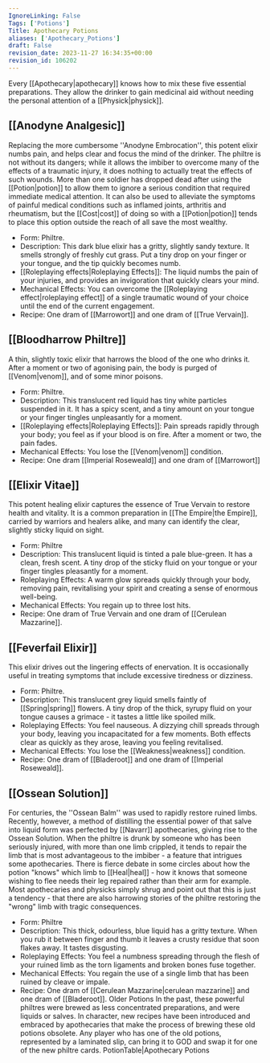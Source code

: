 ```yaml
---
IgnoreLinking: False
Tags: ['Potions']
Title: Apothecary Potions
aliases: ['Apothecary_Potions']
draft: False
revision_date: 2023-11-27 16:34:35+00:00
revision_id: 106202
---
```


Every [[Apothecary|apothecary]] knows how to mix these five essential preparations. They allow the drinker to gain medicinal aid without needing the personal attention of a [[Physick|physick]].
## [[Anodyne Analgesic]]
Replacing the more cumbersome ''Anodyne Embrocation'', this potent elixir numbs pain, and helps clear and focus the mind of the drinker. The philtre is not without its dangers; while it allows the imbiber to overcome many of the effects of a traumatic injury, it does nothing to actually treat the effects of such wounds. More than one soldier has dropped dead after using the [[Potion|potion]] to allow them to ignore a serious condition that required immediate medical attention. It can also be used to alleviate the symptoms of painful medical conditions such as inflamed joints, arthritis and rheumatism, but the [[Cost|cost]] of doing so with a [[Potion|potion]] tends to place this option outside the reach of all save the most wealthy. 
* Form: Philtre.
* Description: This dark blue elixir has a gritty, slightly sandy texture. It smells strongly of freshly cut grass. Put a tiny drop on your finger or your tongue, and the tip quickly becomes numb.
* [[Roleplaying effects|Roleplaying Effects]]: The liquid numbs the pain of your injuries, and provides an invigoration that quickly clears your mind.
* Mechanical Effects: You can overcome the [[Roleplaying effect|roleplaying effect]] of a single traumatic wound of your choice until the end of the current engagement.
* Recipe: One dram of [[Marrowort]] and one dram of [[True Vervain]].
## [[Bloodharrow Philtre]]
A thin, slightly toxic elixir that harrows the blood of the one who drinks it. After a moment or two of agonising pain, the body is purged of [[Venom|venom]], and of some minor poisons.
* Form: Philtre. 
* Description: This translucent red liquid has tiny white particles suspended in it. It has a spicy scent, and a tiny amount on your tongue or your finger tingles unpleasantly for a moment.
* [[Roleplaying effects|Roleplaying Effects]]: Pain spreads rapidly through your body; you feel as if your blood is on fire. After a moment or two, the pain fades.
* Mechanical Effects: You lose the [[Venom|venom]] condition.
* Recipe: One dram [[Imperial Roseweald]] and one dram of [[Marrowort]]
## [[Elixir Vitae]]
This potent healing elixir captures the essence of True Vervain to restore health and vitality. It is a common preparation in [[The Empire|the Empire]], carried by warriors and healers alike, and many can identify the clear, slightly sticky liquid on sight.
* Form: Philtre
* Description: This translucent liquid is tinted a pale blue-green. It has a clean, fresh scent. A tiny drop of the sticky fluid on your tongue or your finger tingles pleasantly for a moment.
* Roleplaying Effects: A warm glow spreads quickly through your body, removing pain, revitalising your spirit and creating a sense of enormous well-being.
* Mechanical Effects: You regain up to three lost hits.
* Recipe: One dram of True Vervain and one dram of [[Cerulean Mazzarine]].
## [[Feverfail Elixir]]
This elixir drives out the lingering effects of enervation. It is occasionally useful in treating symptoms that include excessive tiredness or dizziness.
* Form: Philtre.
* Description: This translucent grey liquid smells faintly of [[Spring|spring]] flowers. A tiny drop of the thick, syrupy fluid on your tongue causes a grimace - it tastes a little like spoiled milk.
* Roleplaying Effects: You feel nauseous. A dizzying chill spreads through your body, leaving you incapacitated for a few moments. Both effects clear as quickly as they arose, leaving you feeling revitalised.
* Mechanical Effects: You lose the [[Weakness|weakness]] condition. 
* Recipe: One dram of [[Bladeroot]] and one dram of [[Imperial Roseweald]].
## [[Ossean Solution]]
For centuries, the ''Ossean Balm'' was used to rapidly restore ruined limbs. Recently, however, a method of distilling the essential power of that salve into liquid form was perfected by [[Navarr]] apothecaries, giving rise to the Ossean Solution. When the philtre is drunk by someone who has been seriously injured, with more than one limb crippled, it tends to repair the limb that is most advantageous to the imbiber - a feature that intrigues some apothecaries. There is fierce debate in some circles about how the potion "knows" which limb to [[Heal|heal]] - how it knows that someone wishing to flee needs their leg repaired rather than their arm for example. Most apothecaries and physicks simply shrug and point out that this is just a tendency - that there are also harrowing stories of the philtre restoring the "wrong" limb with tragic consequences.
* Form: Philtre
* Description: This thick, odourless, blue liquid has a gritty texture. When you rub it between finger and thumb it leaves a crusty residue that soon flakes away. It tastes disgusting.
* Roleplaying Effects: You feel a numbness spreading through the flesh of your ruined limb as the torn ligaments and broken bones fuse together.
* Mechanical Effects: You regain the use of a single limb that has been ruined by cleave or impale. 
* Recipe: One dram of [[Cerulean Mazzarine|cerulean mazzarine]] and one dram of [[Bladeroot]].
Older Potions
In the past, these powerful philtres were brewed as less concentrated preparations, and were liquids or salves. In character, new recipes have been introduced and embraced by apothecaries that make the process of brewing these old potions obsolete.
Any player who has one of the old potions, represented by a laminated slip, can bring it to GOD and swap it for one of the new philtre cards.
PotionTable|Apothecary Potions